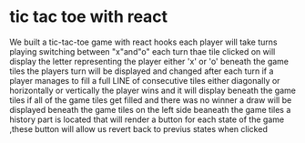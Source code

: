 # tic tac toe with react
We built a tic-tac-toe game with react hooks
each player will take turns playing switching between "x"and"o" each turn
thae tile clicked on will display the letter representing the player either 'x' or 'o'
beneath the game tiles the players turn will be displayed and changed after each turn
if a player manages to fill a full LINE of consecutive tiles either diagonally or horizontally or vertically the player wins and it will display beneath the game tiles
if all of the game tiles get filled and there was no winner a draw will be displayed beneath the game tiles
on the left side beaneath the game tiles a history part is located that will render a button for each state of the game ,these button will allow us revert back to previus states when clicked
